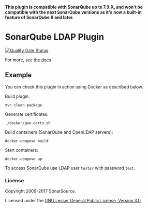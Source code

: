 **This plugin is compatible with SonarQube up to 7.9.X, and won't be compatible with the next SonarQube versions as it's now a  built-in feature of SonarQube 8 and later.**


SonarQube LDAP Plugin
=====================
[![Quality Gate Status](https://next.sonarqube.com/sonarqube/api/project_badges/measure?project=org.sonarsource.ldap%3Asonar-ldap&metric=alert_status)](https://next.sonarqube.com/sonarqube/dashboard?id=org.sonarsource.ldap%3Asonar-ldap)

For more, see [the docs](http://docs.sonarqube.org/display/PLUG/LDAP+Plugin)


## Example

You can check this plugin in action using Docker as described below.

Build plugin:

    mvn clean package

Generate certificates:

    ./docker/gen-certs.sh

Build containers (SonarQube and OpenLDAP servers):

    docker-compose build

Start containers:

    docker-compose up

To access SonarQube use LDAP user `tester` with password `test`.

### License

Copyright 2009-2017 SonarSource.

Licensed under the [GNU Lesser General Public License, Version 3.0](http://www.gnu.org/licenses/lgpl.txt)
